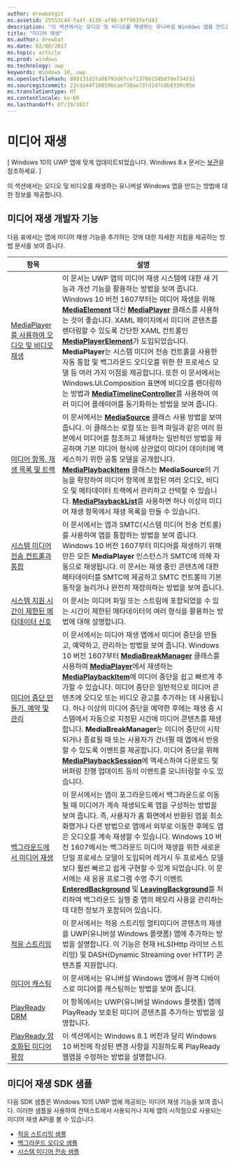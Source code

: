 ```yaml
---
author: drewbatgit
ms.assetid: 25553c4d-fa4f-4130-af9b-97f993fefd43
description: "이 섹션에서는 오디오 및 비디오를 재생하는 유니버설 Windows 앱을 만드는 방법에 대한 정보를 제공합니다."
title: "미디어 재생"
ms.author: drewbat
ms.date: 02/08/2017
ms.topic: article
ms.prod: windows
ms.technology: uwp
keywords: Windows 10, uwp
ms.openlocfilehash: 888131d37a86793d67ce71376b158bd7de734331
ms.sourcegitcommit: 23cda44f10059bcaef38ae73fd1d7c8b8330c95e
ms.translationtype: HT
ms.contentlocale: ko-KR
ms.lasthandoff: 07/19/2017
---
```

# <a name="media-playback"></a>미디어 재생

\[ Windows 10의 UWP 앱에 맞게 업데이트되었습니다. Windows 8.x 문서는 [보관](http://go.microsoft.com/fwlink/p/?linkid=619132)을 참조하세요. \]

이 섹션에서는 오디오 및 비디오를 재생하는 유니버설 Windows 앱을 만드는 방법에 대한 정보를 제공합니다. 

## <a name="media-playback-developer-features"></a>미디어 재생 개발자 기능

다음 표에서는 앱에 미디어 재생 기능을 추가하는 것에 대한 자세한 지침을 제공하는 방법 문서를 보여 줍니다.
 
| 항목                                                                                             | 설명                                                                                                                                                                                                                                                                                    |
|---------------------------------------------------------------------------------------------------|------------------------------------------------------------------------------------------------------------------------------------------------------------------------------------------------------------------------------------------------------------------------------------------------|
| [MediaPlayer를 사용하여 오디오 및 비디오 재생](play-audio-and-video-with-mediaplayer.md) | 이 문서는 UWP 앱의 미디어 재생 시스템에 대한 새 기능과 개선 기능을 활용하는 방법을 보여 줍니다. Windows 10 버전 1607부터는 미디어 재생을 위해 [**MediaElement**](https://msdn.microsoft.com/library/windows/apps/Windows.UI.Xaml.Controls.MediaElement) 대신 [**MediaPlayer**](https://msdn.microsoft.com/library/windows/apps/Windows.Media.Playback.MediaPlayer) 클래스를 사용하는 것이 좋습니다. XAML 페이지에서 미디어 콘텐츠를 렌더링할 수 있도록 간단한 XAML 컨트롤인 [**MediaPlayerElement**](https://msdn.microsoft.com/library/windows/apps/Windows.UI.Xaml.Controls.MediaPlayerElement)가 도입되었습니다. **MediaPlayer**는 시스템 미디어 전송 컨트롤을 사용한 자동 통합 및 백그라운드 오디오를 위한 한 프로세스 모델 등 여러 가지 이점을 제공합니다. 또한 이 문서에서는 Windows.UI.Composition 표면에 비디오를 렌더링하는 방법과 [**MediaTimelineController**](https://msdn.microsoft.com/library/windows/apps/Windows.Media.MediaTimelineController)를 사용하여 여러 미디어 플레이어를 동기화하는 방법을 보여 줍니다.                                                                                                          |
| [미디어 항목, 재생 목록 및 트랙](media-playback-with-mediasource.md)                         | 이 문서에서는 [**MediaSource**](https://msdn.microsoft.com/library/windows/apps/Windows.Media.Core.MediaSource) 클래스 사용 방법을 보여 줍니다. 이 클래스는 로컬 또는 원격 파일과 같은 여러 원본에서 미디어를 참조하고 재생하는 일반적인 방법을 제공하며 기본 미디어 형식에 상관없이 미디어 데이터에 액세스하기 위한 공통 모델을 공개합니다. [**MediaPlaybackItem**](https://msdn.microsoft.com/library/windows/apps/dn930939) 클래스는 **MediaSource**의 기능을 확장하여 미디어 항목에 포함된 여러 오디오, 비디오 및 메타데이터 트랙에서 관리하고 선택할 수 있습니다. [**MediaPlaybackList**](https://msdn.microsoft.com/library/windows/apps/dn930955)를 사용하면 하나 이상의 미디어 재생 항목에서 재생 목록을 만들 수 있습니다.                                                                                                               |
| [시스템 미디어 전송 컨트롤과 통합](integrate-with-systemmediatransportcontrols.md)                               | 이 문서에서는 앱과 SMTC(시스템 미디어 전송 컨트롤)를 사용하여 앱을 통합하는 방법을 보여 줍니다. Windows 10 버전 1607부터 미디어를 재생하기 위해 만든 모든 **MediaPlayer** 인스턴스가 SMTC에 의해 자동으로 재생됩니다. 이 문서는 재생 중인 콘텐츠에 대한 메타데이터를 SMTC에 제공하고 SMTC 컨트롤의 기본 동작을 늘리거나 완전히 재정의하는 방법을 보여 줍니다.                                   |
| [시스템 지원 시간이 제한된 메타데이터 신호](system-supported-metadata-cues.md)                               | 이 문서는 미디어 파일 또는 스트림에 포함되었을 수 있는 시간이 제한된 메타데이터의 여러 형식을 활용하는 방법에 대해 설명합니다.                                   |
| [미디어 중단 만들기, 예약 및 관리](create-schedule-and-manage-media-breaks.md)                                                                             | 이 문서에서는 미디어 재생 앱에서 미디어 중단을 만들고, 예약하고, 관리하는 방법을 보여 줍니다. Windows 10 버전 1607부터 [**MediaBreakManager**](https://msdn.microsoft.com/library/windows/apps/Windows.Media.Playback.MediaBreakManager) 클래스를 사용하여 [**MediaPlayer**](https://msdn.microsoft.com/library/windows/apps/Windows.Media.Playback.MediaPlayer)에서 재생하는 [**MediaPlaybackItem**](https://msdn.microsoft.com/library/windows/apps/Windows.Media.Playback.MediaPlaybackItem)에 미디어 중단을 쉽고 빠르게 추가할 수 있습니다. 미디어 중단은 일반적으로 미디어 콘텐츠에 오디오 또는 비디오 광고를 추가하는 데 사용됩니다. 하나 이상의 미디어 중단을 예약한 후에는 재생 중 시스템에서 자동으로 지정된 시간에 미디어 콘텐츠를 재생합니다. **MediaBreakManager**는 미디어 중단이 시작되거나 종료될 때 또는 사용자가 건너뛸 때 앱에서 반응할 수 있도록 이벤트를 제공합니다. 미디어 중단을 위해 [**MediaPlaybackSession**](https://msdn.microsoft.com/library/windows/apps/Windows.Media.Playback.MediaPlaybackSession)에 액세스하여 다운로드 및 버퍼링 진행 업데이트 등의 이벤트를 모니터링할 수도 있습니다.                                                                                                                     |
| [백그라운드에서 미디어 재생](background-audio.md)                                                                             | 이 문서에서는 앱이 포그라운드에서 백그라운드로 이동될 때 미디어가 계속 재생되도록 앱을 구성하는 방법을 보여 줍니다. 즉, 사용자가 홈 화면에서 반환된 앱을 최소화했거나 다른 방법으로 앱에서 외부로 이동한 후에도 앱은 오디오를 계속 재생할 수 있습니다. Windows 10 버전 1607에서는 백그라운드 미디어 재생을 위한 새로운 단일 프로세스 모델이 도입되어 레거시 두 프로세스 모델보다 훨씬 빠르고 쉽게 구현할 수 있게 되었습니다. 이 문서에는 새 응용 프로그램 수명 주기 이벤트 [**EnteredBackground**](https://msdn.microsoft.com/library/windows/apps/Windows.ApplicationModel.Core.CoreApplication.EnteredBackground) 및 [**LeavingBackground**](https://msdn.microsoft.com/library/windows/apps/Windows.ApplicationModel.Core.CoreApplication.LeavingBackground)를 처리하여 백그라운드 실행 중 앱의 메모리 사용을 관리하는 데 대한 정보가 포함되어 있습니다.                                                                                                                    |
| [적응 스트리밍](adaptive-streaming.md)                                                       | 이 문서에서는 적응 스트리밍 멀티미디어 콘텐츠의 재생을 UWP(유니버설 Windows 플랫폼) 앱에 추가하는 방법을 설명합니다. 이 기능은 현재 HLS(Http 라이브 스트리밍) 및 DASH(Dynamic Streaming over HTTP) 콘텐츠를 지원합니다.                                          |
| [미디어 캐스팅](media-casting.md)                                                                 | 이 문서에서는 유니버설 Windows 앱에서 원격 디바이스로 미디어를 캐스팅하는 방법을 보여 줍니다.                                                                                                                                                                                                       |
| [PlayReady DRM](playready-client-sdk.md)                                                          | 이 항목에서는 UWP(유니버설 Windows 플랫폼) 앱에 PlayReady 보호된 미디어 콘텐츠를 추가하는 방법을 설명합니다.                                                                                                                                                                                |
| [PlayReady 암호화된 미디어 확장](playready-encrypted-media-extension.md)                     | 이 섹션에서는 Windows 8.1 버전과 달리 Windows 10 버전에 작성된 변경 사항을 지원하도록 PlayReady 웹앱을 수정하는 방법을 설명합니다.                                                                                                                                       |

## <a name="media-playback-sdk-samples"></a>미디어 재생 SDK 샘플

다음 SDK 샘플은 Windows 10의 UWP 앱에 제공되는 미디어 재생 기능을 보여 줍니다. 이러한 샘플을 사용하여 컨텍스트에서 사용되거나 자체 앱의 시작점으로 사용되는 미디어 재생 API를 볼 수 있습니다.

* [적응 스트리밍 샘플](https://github.com/Microsoft/Windows-universal-samples/tree/dev/Samples/AdaptiveStreaming)
* [백그라운드 오디오 샘플](https://github.com/Microsoft/Windows-universal-samples/tree/master/Samples/BackgroundMediaPlayback)
* [시스템 미디어 전송 샘플](https://github.com/Microsoft/Windows-universal-samples/tree/dev/Samples/SystemMediaTransportControls)                                                                                               
 




